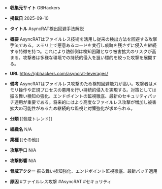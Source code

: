 - **収集元サイト**
GBHackers

- **掲載日**
2025-09-10

- **タイトル**
AsyncRAT検出回避手法解説

- **概要**
AsyncRATはファイルレス技術を活用し従来の検出方法を回避する攻撃手法である。メモリ上で悪意あるコードを実行し痕跡を残さずに侵入を継続する特徴を持つ。これにより防御側は検知困難となり被害拡大のリスクが高まる。攻撃者は多様な環境での持続的侵入を狙い標的を絞った攻撃を展開する。

- **URL**
https://gbhackers.com/asyncrat-leverages/

- **備考**
AsyncRATはファイルレス攻撃のため検知回避能力が高い。攻撃者はメモリ操作や正規プロセスの悪用を行い持続的侵入を実現する。対策としては振る舞い検知の強化、エンドポイントの監視徹底、最新のセキュリティパッチ適用が重要である。将来的にはより高度なファイルレス攻撃が増加し被害拡大の可能性があるため継続的な監視と対策強化が求められる。

- **分類**
[[脅威トレンド]]

- **組織名**
N/A

- **業種**
[[その他]]

- **攻撃手口**
N/A

- **攻撃影響**
N/A

- **脅威アクター**
振る舞い検知強化、エンドポイント監視徹底、最新パッチ適用

- **原因**
#ファイルレス攻撃 #AsyncRAT #セキュリティ
